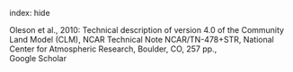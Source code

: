 index: hide

<div class="Citation">

  <div class="Citation-body">
    <div class="Citation-text">Oleson et al., 2010: <span class="Article-bookTitle">Technical description of version 4.0 of the Community Land Model (CLM), NCAR Technical Note NCAR/TN-478+STR, National Center for Atmospheric Research, Boulder, CO, 257 pp., </span></div>
    <div class="Citation-links">
      <div class="CitationLink" data-href="https://scholar.google.com/scholar?q=Technical+description+of+version+4.0+of+the+Community+Land+Model+%28CLM%29%2C+NCAR+Technical+Note+NCAR%2FTN-478%2BSTR%2C+National+Center+for+Atmospheric+Research%2C+Boulder%2C+CO%2C+257+pp.">
        <div class="CitationLink-icon CitationLink-Scholar"></div>
        <div class="CitationLink-text">Google Scholar</div>
      </div>
    </div>
  </div>
</div>


<div class="Citation-copy">

</div>